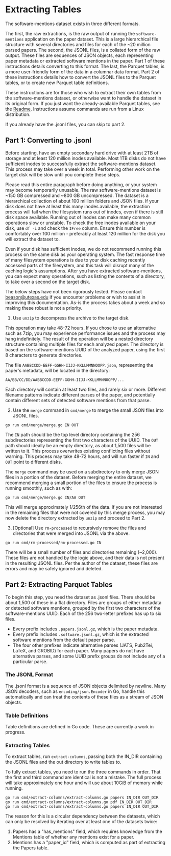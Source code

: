 # Extracting Tables

The software-mentions dataset exists in three different formats.

The first, the raw extractions, is the raw output of running the `software-mentions` application on the paper dataset.
This is a large hierarchical file structure with several directories and files for each of the ~20 million parsed papers.
The second, the JSONL files, is a collated form of the raw output.
These files are sequences of JSON objects, each representing paper metadata or extracted software mentions in the paper.
Part 1 of these instructions details converting to this format.
The last, the Parquet tables, is a more user-friendly form of the data in a columnar data format.
Part 2 of these instructions details how to convert the JSONL files to the Parquet tables, or to create new Parquet table definitions.

These instructions are for those who wish to extract their own tables from the software-mentions dataset, or otherwise want to handle the dataset in its  original form.
If you just want the already-available Parquet tables, see the [Readme](README.md).
Instructions assume commands are run from a Linux distribution.

If you already have the .jsonl files, you can skip to part 2.

## Part 1: Converting to .jsonl

Before starting, have an empty secondary hard drive with at least 2TB of storage and at least 120 million inodes available.
Most 1TB disks do not have sufficient inodes to successfully extract the software-mentions dataset.
This process may take over a week in total.
Performing other work on the target disk will be slow until you complete these steps.

Please read this entire paragraph before doing anything, or your system may become temporarily unusable. The raw software-mentions dataset is ~150 GB compressed and ~800 GB uncompressed.
The dataset is a hierarchical collection of about 100 million folders and JSON files.
If your disk does not have at least this many inodes available, the extraction process will fail when the filesystem runs out of inodes, even if there is still disk space available.
Running out of inodes can make many common operations slow or unstable.
To check the free inodes available on your disk, use `df -i` and check the `IFree` column.
Ensure this number is comfortably over 100  million - preferably at least 120 million for the disk you will extract the dataset to.

Even if your disk has sufficient inodes, we do not recommend running this process on the same disk as your operating system.
The fast response time of many filesystem operations is due to your disk caching recently accessed parts of the filesystem, and this task will disrupt many of the caching logic's assumptions.
After you have extracted software-mentions, you can expect many operations, such as listing the contents of a directory, to take over a second on the target disk.

The below steps have not been rigorously tested.
Please contact beason@utexas.edu if you encounter problems or wish to assist in improving this documentation.
As-is the process takes about a week and so making these robust is not a priority.

1. Use `unzip` to decompress the archive to the target disk.

This operation may take 48-72 hours.
If you chose to use an alternative such as 7zip, you may experience performance issues and the process may hang indefinitely.
The result of the operation will be a nested directory structure containing multiple files for each analyzed paper.
The directory is based on the software-mentions UUID of the analyzed paper, using the first 8 characters to generate directories.

The file `AABBCCDD-EEFF-GGHH-IIJJ-KKLLMMNNOOPP.json`, representing the paper's metadata, will be located in the directory:

    AA/BB/CC/DD/AABBCCDD-EEFF-GGHH-IIJJ-KKLLMMNNOOPP/...

Each directory will contain at least two files, and rarely six or more.
Different filename patterns indicate different parses of the paper, and potentially contain different sets of detected software mentions from that parse.

2. Use the `merge` command in `cmd/merge` to merge the small JSON files into JSONL files.

```shell
go run cmd/merge/merge.go IN OUT
```

The `IN` path should be the top level directory containing the 256 subdirectories representing the first two characters of the UUID.
The `OUT` path should ideally be an empty directory, as about 1,500 files will be written to it.
This process overwrites existing conflicting files without warning.
This process may take 48-72 hours, and will run faster if `IN` and `OUT` point to different disks.

The `merge` command may be used on a subdirectory to only merge JSON files in a portion of the dataset.
Before merging the entire dataset, we recommend merging a small portion of the files to ensure the process is running smoothly, such as with:

```shell
go run cmd/merge/merge.go IN/AA OUT
```

This will merge approximately 1/256th of the data.
If you are not interested in the remaining files that were not covered by this merge process, you may now delete the directory
extracted by `unzip` and proceed to Part 2.

3. \[Optional\] Use `rm-processed` to recursively remove the files and directories that were merged into JSONL via the above.

```shell
go run cmd/rm-processed/rm-processed.go IN
```

There will be a small number of files and directories remaining (~2,000).
These files are not handled by the logic above, and their data is not present in the resulting JSONL files.
Per the author of the dataset, these files are errors and may be safely ignored and deleted.

## Part 2: Extracting Parquet Tables

To begin this step, you need the dataset as .jsonl files.
There should be about 1,500 of these in a flat directory.
Files are groups of either metadata or detected software mentions, grouped by the first two characters of the software-mentions UUID.
Each of the 256 two-letter prefixes has up to six files.

- Every prefix includes `.papers.jsonl.gz`, which is the paper metadata.
- Every prefix includes `.software.jsonl.gz`, which is the extracted software mentions from the default paper parse.
- The four other prefixes indicate alternative parses (JATS, Pub2Tei, LaTeX, and GROBID) for each paper.
  Many papers do not have alternative parses, and some UUID prefix groups do not include any of a particular parse.

### The JSONL Format

The .jsonl format is a sequence of JSON objects delimited by newline.
Many JSON decoders, such as `encoding/json.Encoder` in Go, handle this automatically and can treat the contents of these files as a stream of JSON objects.

### Table Definitions

Table definitions are defined in Go code.
These are currently a work in progress.

### Extracting Tables

To extract tables, run `extract-columns`, passing both the IN_DIR containing the JSONL files and the out directory to write tables to.

To fully extract tables, you need to run the three commands in order. That the first and third command are identical is not a mistake. The full process will take approximately one hour and will use about 10GiB of memory while running.

```shell
go run cmd/extract-columns/extract-columns.go papers IN_DIR OUT_DIR
go run cmd/extract-columns/extract-columns.go pdf IN_DIR OUT_DIR
go run cmd/extract-columns/extract-columns.go papers IN_DIR OUT_DIR
```

The reason for this is a circular dependency between the datasets, which can only be resolved by iterating over at least one of the datasets twice:
1. Papers has a "has_mentions" field, which requires knowledge from the Mentions table of whether any mentions exist for a paper.
2. Mentions has a "paper_id" field, which is computed as part of extracting the Papers table.
